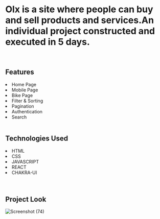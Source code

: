 <h1>Olx is a site where people can buy and sell products and services.An individual project constructed and executed in 5 days.</h1>
<br/>
<h2>Features</h2>
<li>Home Page</li>
<li>Mobile Page</li>
<li>Bike Page</li>
<li>Filter & Sorting</li>
<li>Pagination</li>
<li>Authentication</li>
<li>Search</li>
<br/>
<h2>Technologies Used</h2>
<li>HTML</li>
<li>CSS</li>
<li>JAVASCRIPT</li>
<li>REACT</li>
<li>CHAKRA-UI</li>
<br/>
<br/>

<h2>Project Look</h2>

       
![Screenshot (74)](https://user-images.githubusercontent.com/112477961/217020010-e94e81e9-442a-490b-9519-97c981200ba0.png)
